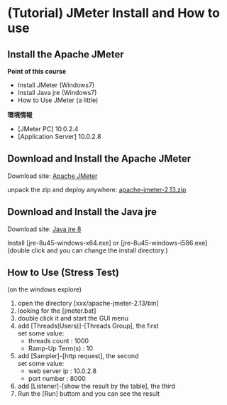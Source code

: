 # (Tutorial) JMeter Install and How to use

## Install the Apache JMeter

**Point of this course**

* Install JMeter   (Windows7)
* Install Java jre (Windows7)
* How to Use JMeter (a little)

**環境情報**

- [JMeter PC] 10.0.2.4
- [Application Server] 10.0.2.8

## Download and Install the Apache JMeter 

Download site:
[Apache JMeter](http://jmeter.apache.org/download_jmeter.cgi)

unpack the zip and deploy anywhere:
[apache-jmeter-2.13.zip](http://ftp.jaist.ac.jp/pub/apache//jmeter/binaries/apache-jmeter-2.13.zip)

## Download and Install the Java jre

Download site:
[Java jre 8](https://java.com/ja/download/manual.jsp)

Install [jre-8u45-windows-x64.exe] or [jre-8u45-windows-i586.exe]  
(double click and you can change the install directory.)

## How to Use (Stress Test)

(on the windows explore)

1. open the directory [xxx/apache-jmeter-2.13/bin]  
1. looking for the [jmeter.bat]  
1. double click it and start the GUI menu  
1. add [Threads(Users)]-[Threads Group], the first  
  set some value:   
    - threads count    : 1000  
    -  Ramp-Up Term(s) : 10  
1. add [Sampler]-[http request], the second  
  set some value:  
    - web server ip : 10.0.2.8  
    - port number   : 8000  
1. add [Listener]-[show the result by the table], the third  
1. Run the [Run] buttom and you can see the result  
